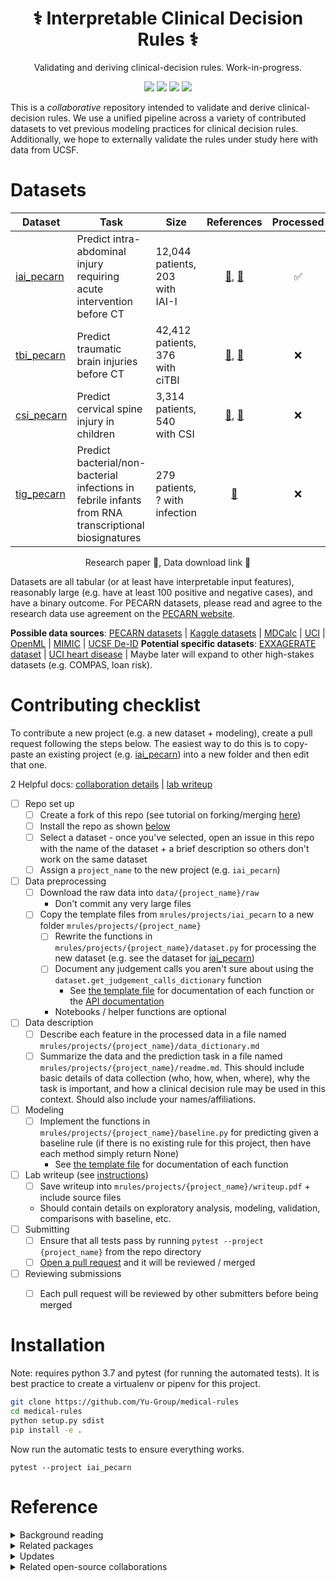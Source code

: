 <h1 align="center">⚕️ Interpretable Clinical Decision Rules ⚕️️</h1>
<p align="center"> Validating and deriving clinical-decision rules. Work-in-progress.
</p>

<p align="center">
  <img src="https://img.shields.io/badge/license-mit-blue.svg">
  <img src="https://img.shields.io/badge/python-3.7-blue">
  <a href="https://github.com/Yu-Group/rule-vetting/actions"><img src="https://github.com/Yu-Group/rule-vetting/workflows/tests/badge.svg"></a>
  <img src="https://img.shields.io/github/checks-status/Yu-Group/rule-vetting/master">
</p>  

This is a *collaborative* repository intended to validate and derive clinical-decision rules. We use a unified  pipeline across a variety of contributed datasets to vet previous modeling practices for clinical decision rules. Additionally, we hope to externally validate the rules under study here with data from UCSF.

# Datasets

| Dataset |  Task                                                        | Size                            | References | Processed |
| ---------- | ----- | ----------------------------------------------------------- | :-------------------------------: | :--: |
|[iai_pecarn](rulevetting/projects/iai_pecarn)| Predict intra-abdominal injury requiring acute intervention before CT | 12,044 patients, 203 with IAI-I | [📄](https://pubmed.ncbi.nlm.nih.gov/23375510/), [🔗](https://pecarn.org/datasets/) | ✅ |
|[tbi_pecarn](rulevetting/projects/tbi_pecarn)| Predict traumatic brain injuries before CT | 42,412 patients, 376 with ciTBI | [📄](https://pecarn.org/studyDatasets/documents/Kuppermann_2009_The-Lancet_000.pdf), [🔗](https://pecarn.org/datasets/) | ❌ |
|[csi_pecarn](rulevetting/projects/csi_pecarn)| Predict cervical spine injury in children | 3,314 patients, 540 with CSI | [📄](https://pecarn.org/studyDatasets/documents/Kuppermann_2009_The-Lancet_000.pdf), [🔗](https://pecarn.org/datasets/) |❌|
|[tig_pecarn](rulevetting/projects/tig_pecarn)| Predict bacterial/non-bacterial infections in febrile infants from RNA transcriptional biosignatures | 279 patients, ? with infection | [🔗](https://pecarn.org/datasets/) |❌|

<p align="center">
    Research paper 📄, Data download link 🔗 
</br>
</p>

Datasets are all tabular (or at least have interpretable input features), reasonably large (e.g. have at least 100 positive and negative cases), and have a binary outcome. For PECARN datasets, please read and agree to the research data use agreement on the [PECARN website](https://pecarn.org/datasets/).

**Possible data sources**: [PECARN datasets](https://pecarn.org/datasets/) |  [Kaggle datasets](https://www.kaggle.com/search?q=healthcare+tag%3A%22healthcare%22) | [MDCalc](https://www.mdcalc.com/) | [UCI](https://archive.ics.uci.edu/ml/index.php) | [OpenML](https://www.openml.org/home) | [MIMIC](https://physionet.org/content/mimiciv/1.0/) | [UCSF De-ID](https://data.ucsf.edu/research/deid-data)
**Potential specific datasets**: [EXXAGERATE dataset](https://datasetsearch.research.google.com/search?query=clinical%20rule&docid=L2cvMTFxbWJ5cngxMw%3D%3D) | [UCI heart disease](https://archive.ics.uci.edu/ml/datasets/Heart+Disease) | Maybe later will expand to other high-stakes datasets (e.g. COMPAS, loan risk).

# Contributing checklist

To contribute a new project (e.g. a new dataset + modeling), create a pull request following the steps below. The easiest way to do this is to copy-paste an existing project (e.g. [iai_pecarn](rulevetting/projects/iai_pecarn)) into a new folder and then edit that one.

2 Helpful docs: [collaboration details](https://github.com/Yu-Group/rule-vetting/docs/collaborating_for_data_scientists.md) | [lab writeup](https://github.com/Yu-Group/rule-vetting/docs/lab_writeup.md)

- [ ] Repo set up
  - [ ] Create a fork of this repo (see tutorial on forking/merging [here](https://jarv.is/notes/how-to-pull-request-fork-github/))
  - [ ] Install the repo as shown [below](https://github.com/Yu-Group/rule-vetting#installation)
  - [ ] Select a dataset - once you've selected, open an issue in this repo with the name of the dataset + a brief description so others don't work on the same dataset 	
  - [ ] Assign a `project_name` to the new project (e.g. `iai_pecarn`) 	
- [ ] Data preprocessing
  - [ ] Download the raw data into `data/{project_name}/raw`
    - Don't commit any very large files
  - [ ] Copy the template files from `mrules/projects/iai_pecarn` to a new folder `mrules/projects/{project_name}`
	- [ ] Rewrite the functions in `mrules/projects/{project_name}/dataset.py` for processing the new dataset (e.g. see the dataset for [iai_pecarn](rulevetting/projects/iai_pecarn/dataset.py))
    - [ ] Document any judgement calls you aren't sure about using the `dataset.get_judgement_calls_dictionary` function
        - See [the template file](rulevetting/templates/dataset.py) for documentation of each function or the [API documentation](https://yu-group.github.io/rule-vetting/)
    - Notebooks / helper functions are optional
- [ ] Data description
  - [ ] Describe each feature in the processed data in a file named `mrules/projects/{project_name}/data_dictionary.md`
  - [ ] Summarize the data and the prediction task in a file named `mrules/projects/{project_name}/readme.md`. This should include basic details of data collection (who, how, when, where), why the task is important, and how a clinical decision rule may be used in this context. Should also include your names/affiliations.
- [ ] Modeling
  - [ ] Implement the functions in `mrules/projects/{project_name}/baseline.py` for predicting given a baseline rule (if there is no existing rule for this project, then have each method simply return None)
    - See [the template file](rulevetting/templates/baseline.py) for documentation of each function
- [ ] Lab writeup (see [instructions](docs/lab_writeup.md))    
  - [ ] Save writeup into `mrules/projects/{project_name}/writeup.pdf` + include source files
  - Should contain details on exploratory analysis, modeling, validation, comparisons with baseline, etc.
- [ ] Submitting
  - [ ] Ensure that all tests pass by running `pytest --project {project_name}` from the repo directory
  - [ ] [Open a pull request](https://jarv.is/notes/how-to-pull-request-fork-github/) and it will be reviewed / merged
- [ ] Reviewing submissions
  - [ ] Each pull request will be reviewed by other submitters before being merged



# Installation

Note: requires python 3.7 and pytest (for running the automated tests). 
It is best practice to create a virtualenv or pipenv for this project.

```bash
git clone https://github.com/Yu-Group/medical-rules
cd medical-rules
python setup.py sdist
pip install -e .
```

Now run the automatic tests to ensure everything works.

```
pytest --project iai_pecarn
```

# Reference
<details>
<summary>Background reading</summary>
<ul>
  <li>Be familiar with the <a href="https://github.com/csinva/imodels">imodels</a>: package</li>
  <li>See the <a href="https://www.equator-network.org/reporting-guidelines/tripod-statement/">TRIPOD</a> statement on medical reporting</li>
  <li>See the <a href="https://www.pnas.org/content/117/8/3920">Veridical data science</a> paper</li>
</ul>
</details>

<details>
<summary>Related packages</summary>
<ul>
  <li><a href="https://github.com/csinva/imodels">imodels</a>: rule-based modeling</li>
  <li><a href="https://github.com/Yu-Group/veridical-flow">veridical-flow</a>: stability-based analysis</li>
  <li><a href="https://github.com/trevorstephens/gplearn/tree/ad57cb18caafdb02cca861aea712f1bf3ed5016e">gplearn</a>: symbolic regression/classification</li>
  <li><a href="https://github.com/dswah/pyGAM">pygam</a>: generative additive models</li>
  <li><a href="https://github.com/interpretml/interpret">interpretml</a>: boosting-based gam</li>
</ul>
</details>

<details>
<summary>Updates</summary>
<ul>
  <li>For updates, star the repo, <a href="https://github.com/csinva/csinva.github.io">see this related repo</a>, or follow <a href="https://twitter.com/csinva_">@csinva_</a></li>
  <li>Please make sure to give authors of original datasets appropriate credit!</li>
  <li>Contributing: pull requests <a href="https://github.com/csinva/imodels/blob/master/docs/contributing.md">very welcome</a>!</li>
</ul>
</details>

<details>
<summary>Related open-source collaborations</summary>
<ul>
  <li>The <a href="https://github.com/csinva/imodels">imodels package</a> maintains many of the rule-based models here</li>
  <li>Inspired by the <a href="https://github.com/csinva/imodels">BIG-bench</a> effort.</li>
  <li>See also <a href="https://github.com/GEM-benchmark/NL-Augmenter">NL-Augmenter</a> and <a href="https://github.com/allenai/natural-instructions-expansion">NLI-Expansion</a></li>
</ul>
</details>
